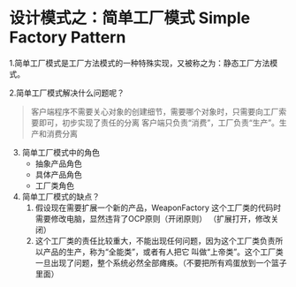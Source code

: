 # 设计模式之：简单工厂模式 Simple Factory Pattern

1.简单工厂模式是工厂方法模式的一种特殊实现，又被称之为：静态工厂方法模式。

2.简单工厂模式解决什么问题呢？
> 客户端程序不需要关心对象的创建细节，需要哪个对象时，只需要向工厂索要即可，初步实现了责任的分离
> 客户端只负责“消费”，工厂负责“生产”。生产和消费分离

3. 简单工厂模式中的角色
   * 抽象产品角色
   * 具体产品角色
   * 工厂类角色
4. 简单工厂模式的缺点？
   1. 假设现在需要扩展一个新的产品，WeaponFactory 这个工厂类的代码时需要修改电脑，显然违背了OCP原则（开闭原则）
   （扩展打开，修改关闭）
   2. 这个工厂类的责任比较重大，不能出现任何问题，因为这个工厂类负责所以产品的生产，称为“全能类”，或者有人把它
   叫做“上帝类”。这个工厂类一旦出现了问题，整个系统必然全部瘫痪。（不要把所有鸡蛋放到一个篮子里面）